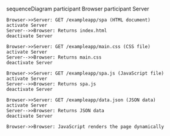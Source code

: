 sequenceDiagram
    participant Browser
    participant Server

    Browser->>Server: GET /exampleapp/spa (HTML document)
    activate Server
    Server-->>Browser: Returns index.html
    deactivate Server

    Browser->>Server: GET /exampleapp/main.css (CSS file)
    activate Server
    Server-->>Browser: Returns main.css
    deactivate Server

    Browser->>Server: GET /exampleapp/spa.js (JavaScript file)
    activate Server
    Server-->>Browser: Returns spa.js
    deactivate Server

    Browser->>Server: GET /exampleapp/data.json (JSON data)
    activate Server
    Server-->>Browser: Returns JSON data
    deactivate Server

    Browser->>Browser: JavaScript renders the page dynamically